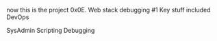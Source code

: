 now this is the project 0x0E. Web stack debugging #1
Key stuff included
DevOps

SysAdmin
Scripting
Debugging
